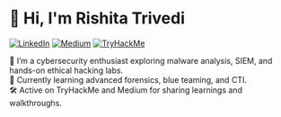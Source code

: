 # 👋 Hi, I'm Rishita Trivedi

[![LinkedIn](https://img.shields.io/badge/LinkedIn-blue?style=for-the-badge&logo=linkedin)](https://www.linkedin.com/in/rishitaatrivedi/)
[![Medium](https://img.shields.io/badge/Medium-12100E?style=for-the-badge&logo=medium)](https://medium.com/@rishitaa)
[![TryHackMe](https://img.shields.io/badge/TryHackMe-darkred?style=for-the-badge&logo=tryhackme)](https://tryhackme.com/p/rishita)


🔐 I’m a cybersecurity enthusiast exploring malware analysis, SIEM, and hands-on ethical hacking labs.  
🧠 Currently learning advanced forensics, blue teaming, and CTI.  
🛠️ Active on TryHackMe and Medium for sharing learnings and walkthroughs.

